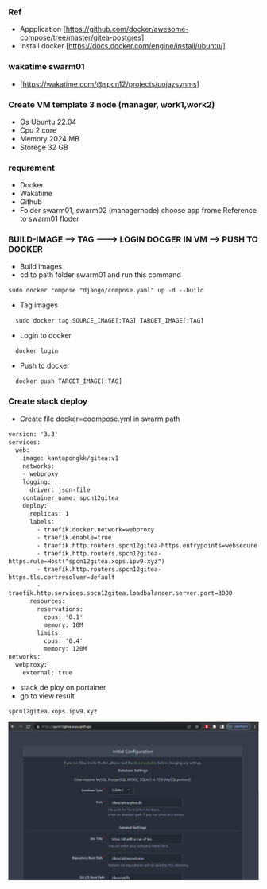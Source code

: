 ### Ref
- Appplication [https://github.com/docker/awesome-compose/tree/master/gitea-postgres]
- Install docker [https://docs.docker.com/engine/install/ubuntu/]

### wakatime swarm01
- [https://wakatime.com/@spcn12/projects/uojazsynms]


### Create VM template 3 node (manager, work1,work2)
  * Os Ubuntu 22.04
  * Cpu 2 core
  * Memory 2024 MB
  * Storege 32 GB

### requrement
  * Docker
  * Wakatime
  * Github
  * Folder swarm01, swarm02 (managernode) choose app frome Reference to swarm01 floder
  
### BUILD-IMAGE --> TAG ---> LOGIN DOCGER IN VM --> PUSH TO DOCKER
  * Build images
  * cd to path folder swarm01 and run this command
```
sudo docker compose "django/compose.yaml" up -d --build
```
  * Tag images 
```
  sudo docker tag SOURCE_IMAGE[:TAG] TARGET_IMAGE[:TAG]
```
  * Login to docker
```
  docker login
```
  * Push to docker
```
  docker push TARGET_IMAGE[:TAG]
```

### Create stack deploy
  * Create file docker=coompose.yml in swarm path
```
version: '3.3' 
services:
  web: 
    image: kantapongkk/gitea:v1
    networks: 
    - webproxy 
    logging:
      driver: json-file
    container_name: spcn12gitea
    deploy: 
      replicas: 1
      labels: 
        - traefik.docker.network=webproxy
        - traefik.enable=true
        - traefik.http.routers.spcn12gitea-https.entrypoints=websecure 
        - traefik.http.routers.spcn12gitea-https.rule=Host("spcn12gitea.xops.ipv9.xyz")
        - traefik.http.routers.spcn12gitea-https.tls.certresolver=default
        - traefik.http.services.spcn12gitea.loadbalancer.server.port=3000
      resources: 
        reservations: 
          cpus: '0.1'
          memory: 10M
        limits: 
          cpus: '0.4'
          memory: 120M
networks: 
  webproxy: 
    external: true
```
  * stack de ploy on portainer
  * go to view result
```
spcn12gitea.xops.ipv9.xyz
```


![image](https://github.com/Kantapong11755/swarm01/blob/master/gitea.png)
  
  
  
  
